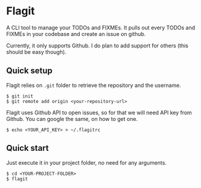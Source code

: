 # Flagit
A CLI tool to manage your TODOs and FIXMEs. It pulls out every TODOs and FIXMEs in your codebase and create an issue on github.

Currently, it only supports Github. I do plan to add support for others (this should be easy though).

## Quick setup
Flagit relies on `.git` folder to retrieve the repository and the username.

```console
$ git init
$ git remote add origin <your-repository-url>
```

Flagit uses Github API to open issues, so for that we will need API key from Github.
You can google the same, on how to get one.

```console
$ echo <YOUR_API_KEY> > ~/.flagitrc
```

## Quick start
Just execute it in your project folder, no need for any arguments.
```console
$ cd <YOUR-PROJECT-FOLDER>
$ flagit
```
